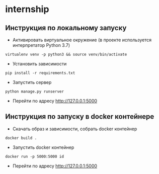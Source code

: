 # internship

## Инструкция по локальному запуску

* Активировать виртуальное окружение (в проекте используется интерпретатор Python 3.7)
```
virtualenv venv -p python3 && source venv/bin/activate
```
* Установить зависимости
```
pip install -r requirements.txt
```
* Запустить сервер
```
python manage.py runserver
```
* Перейти по адресу http://127.0.0.1:5000


## Инструкция по запуску в docker контейнере

* Скачать образ и зависимости, собрать docker контейнер
```
docker build .
```
* Запустить docker контейнер
```
docker run -p 5000:5000 id
```
* Перейти по адресу http://127.0.0.1:5000

